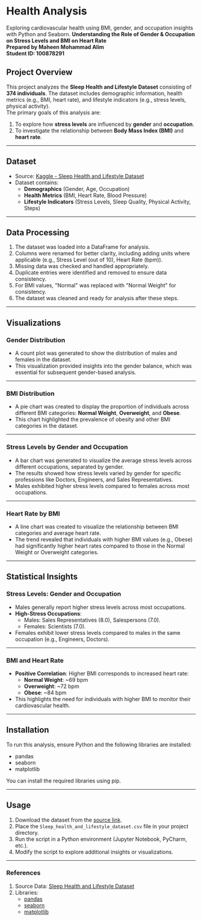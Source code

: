 # Health Analysis
Exploring cardiovascular health using BMI, gender, and occupation insights with Python and Seaborn.
**Understanding the Role of Gender & Occupation on Stress Levels and BMI on Heart Rate**  
**Prepared by Maheen Mohammad Alim**  
**Student ID: 100878291**  

## Project Overview  
This project analyzes the **Sleep Health and Lifestyle Dataset** consisting of **374 individuals**. The dataset includes demographic information, health metrics (e.g., BMI, heart rate), and lifestyle indicators (e.g., stress levels, physical activity).  
The primary goals of this analysis are:  
1. To explore how **stress levels** are influenced by **gender** and **occupation**.  
2. To investigate the relationship between **Body Mass Index (BMI)** and **heart rate**.  

---

## Dataset  
- Source: [Kaggle - Sleep Health and Lifestyle Dataset](https://www.kaggle.com/datasets/uom190346a/sleep-health-and-lifestyle-dataset)  
- Dataset contains:  
  - **Demographics** (Gender, Age, Occupation)  
  - **Health Metrics** (BMI, Heart Rate, Blood Pressure)  
  - **Lifestyle Indicators** (Stress Levels, Sleep Quality, Physical Activity, Steps)  

---

## Data Processing  
1. The dataset was loaded into a DataFrame for analysis.  
2. Columns were renamed for better clarity, including adding units where applicable (e.g., Stress Level (out of 10), Heart Rate (bpm)).  
3. Missing data was checked and handled appropriately.  
4. Duplicate entries were identified and removed to ensure data consistency.  
5. For BMI values, "Normal" was replaced with "Normal Weight" for consistency.  
6. The dataset was cleaned and ready for analysis after these steps.  

---

## Visualizations  

### Gender Distribution  
- A count plot was generated to show the distribution of males and females in the dataset.  
- This visualization provided insights into the gender balance, which was essential for subsequent gender-based analysis.  

---

### BMI Distribution  
- A pie chart was created to display the proportion of individuals across different BMI categories: **Normal Weight**, **Overweight**, and **Obese**.  
- This chart highlighted the prevalence of obesity and other BMI categories in the dataset.  

---

### Stress Levels by Gender and Occupation  
- A bar chart was generated to visualize the average stress levels across different occupations, separated by gender.  
- The results showed how stress levels varied by gender for specific professions like Doctors, Engineers, and Sales Representatives.  
- Males exhibited higher stress levels compared to females across most occupations.  

---

### Heart Rate by BMI  
- A line chart was created to visualize the relationship between BMI categories and average heart rate.  
- The trend revealed that individuals with higher BMI values (e.g., Obese) had significantly higher heart rates compared to those in the Normal Weight or Overweight categories.  

---

## Statistical Insights  

### Stress Levels: Gender and Occupation  
- Males generally report higher stress levels across most occupations.  
- **High-Stress Occupations**:  
  - Males: Sales Representatives (8.0), Salespersons (7.0).  
  - Females: Scientists (7.0).  
- Females exhibit lower stress levels compared to males in the same occupation (e.g., Engineers, Doctors).  

---

### BMI and Heart Rate  
- **Positive Correlation**: Higher BMI corresponds to increased heart rate:  
  - **Normal Weight**: ~69 bpm  
  - **Overweight**: ~72 bpm  
  - **Obese**: ~84 bpm  
- This highlights the need for individuals with higher BMI to monitor their cardiovascular health.  

---

## Installation  
To run this analysis, ensure Python and the following libraries are installed:  

- pandas  
- seaborn  
- matplotlib  

You can install the required libraries using pip.  

---

## Usage  
1. Download the dataset from the [source link](https://www.kaggle.com/datasets/uom190346a/sleep-health-and-lifestyle-dataset).  
2. Place the `Sleep_health_and_lifestyle_dataset.csv` file in your project directory.  
3. Run the script in a Python environment (Jupyter Notebook, PyCharm, etc.).  
4. Modify the script to explore additional insights or visualizations.  

---

### References  
1. Source Data: [Sleep Health and Lifestyle Dataset](https://www.kaggle.com/datasets/uom190346a/sleep-health-and-lifestyle-dataset)  
2. Libraries:  
   - [pandas](https://pandas.pydata.org/)  
   - [seaborn](https://seaborn.pydata.org/)  
   - [matplotlib](https://matplotlib.org/)  

